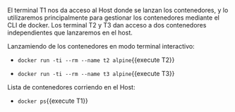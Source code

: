 El terminal T1 nos da acceso al Host donde se lanzan los contenedores, y lo utilizaremos principalmente para gestionar los contenedores mediante el CLI de docker. Los terminal T2 y T3 dan acceso a dos contenedores independientes que lanzaremos en el host.

Lanzamiendo de los contenedores en modo terminal interactivo:

- `docker run -ti --rm --name t2 alpine`{{execute T2}}

- `docker run -ti --rm --name t3 alpine`{{execute T3}}

Lista de contenedores corriendo en el Host:
 - `docker ps`{{execute T1}}




